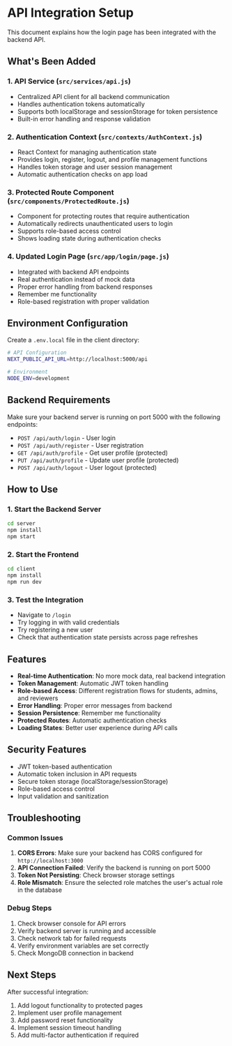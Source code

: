 # API Integration Setup

This document explains how the login page has been integrated with the backend API.

## What's Been Added

### 1. API Service (`src/services/api.js`)

- Centralized API client for all backend communication
- Handles authentication tokens automatically
- Supports both localStorage and sessionStorage for token persistence
- Built-in error handling and response validation

### 2. Authentication Context (`src/contexts/AuthContext.js`)

- React Context for managing authentication state
- Provides login, register, logout, and profile management functions
- Handles token storage and user session management
- Automatic authentication checks on app load

### 3. Protected Route Component (`src/components/ProtectedRoute.js`)

- Component for protecting routes that require authentication
- Automatically redirects unauthenticated users to login
- Supports role-based access control
- Shows loading state during authentication checks

### 4. Updated Login Page (`src/app/login/page.js`)

- Integrated with backend API endpoints
- Real authentication instead of mock data
- Proper error handling from backend responses
- Remember me functionality
- Role-based registration with proper validation

## Environment Configuration

Create a `.env.local` file in the client directory:

```bash
# API Configuration
NEXT_PUBLIC_API_URL=http://localhost:5000/api

# Environment
NODE_ENV=development
```

## Backend Requirements

Make sure your backend server is running on port 5000 with the following endpoints:

- `POST /api/auth/login` - User login
- `POST /api/auth/register` - User registration
- `GET /api/auth/profile` - Get user profile (protected)
- `PUT /api/auth/profile` - Update user profile (protected)
- `POST /api/auth/logout` - User logout (protected)

## How to Use

### 1. Start the Backend Server

```bash
cd server
npm install
npm start
```

### 2. Start the Frontend

```bash
cd client
npm install
npm run dev
```

### 3. Test the Integration

- Navigate to `/login`
- Try logging in with valid credentials
- Try registering a new user
- Check that authentication state persists across page refreshes

## Features

- **Real-time Authentication**: No more mock data, real backend integration
- **Token Management**: Automatic JWT token handling
- **Role-based Access**: Different registration flows for students, admins, and reviewers
- **Error Handling**: Proper error messages from backend
- **Session Persistence**: Remember me functionality
- **Protected Routes**: Automatic authentication checks
- **Loading States**: Better user experience during API calls

## Security Features

- JWT token-based authentication
- Automatic token inclusion in API requests
- Secure token storage (localStorage/sessionStorage)
- Role-based access control
- Input validation and sanitization

## Troubleshooting

### Common Issues

1. **CORS Errors**: Make sure your backend has CORS configured for `http://localhost:3000`
2. **API Connection Failed**: Verify the backend is running on port 5000
3. **Token Not Persisting**: Check browser storage settings
4. **Role Mismatch**: Ensure the selected role matches the user's actual role in the database

### Debug Steps

1. Check browser console for API errors
2. Verify backend server is running and accessible
3. Check network tab for failed requests
4. Verify environment variables are set correctly
5. Check MongoDB connection in backend

## Next Steps

After successful integration:

1. Add logout functionality to protected pages
2. Implement user profile management
3. Add password reset functionality
4. Implement session timeout handling
5. Add multi-factor authentication if required
